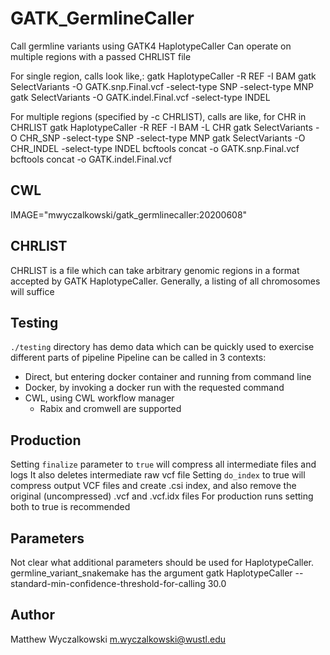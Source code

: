 # GATK_GermlineCaller

Call germline variants using GATK4 HaplotypeCaller
Can operate on multiple regions with a passed CHRLIST file

For single region, calls look like,:
  gatk HaplotypeCaller -R REF -I BAM 
  gatk SelectVariants -O GATK.snp.Final.vcf -select-type SNP -select-type MNP 
  gatk SelectVariants -O GATK.indel.Final.vcf -select-type INDEL

For multiple regions (specified by -c CHRLIST), calls are like,
  for CHR in CHRLIST
    gatk HaplotypeCaller -R REF -I BAM -L CHR
    gatk SelectVariants -O CHR_SNP -select-type SNP -select-type MNP 
    gatk SelectVariants -O CHR_INDEL -select-type INDEL
  bcftools concat -o GATK.snp.Final.vcf
  bcftools concat -o GATK.indel.Final.vcf

## CWL 

IMAGE="mwyczalkowski/gatk_germlinecaller:20200608"

## CHRLIST

CHRLIST is a file which can take arbitrary genomic regions in a format accepted by GATK HaplotypeCaller.
Generally, a listing of all chromosomes will suffice

## Testing

`./testing` directory has demo data which can be quickly used to exercise different parts of pipeline
Pipeline can be called in 3 contexts:
* Direct, but entering docker container and running from command line 
* Docker, by invoking a docker run with the requested command
* CWL, using CWL workflow manager
  * Rabix and cromwell are supported

## Production

Setting `finalize` parameter to `true` will compress all intermediate files and logs
It also deletes intermediate raw vcf file
Setting `do_index` to true will compress output VCF files and create .csi index,
  and also remove the original (uncompressed) .vcf and .vcf.idx files
For production runs setting both to true is recommended

## Parameters

Not clear what additional parameters should be used for HaplotypeCaller.
germline_variant_snakemake has the argument 
    gatk HaplotypeCaller --standard-min-confidence-threshold-for-calling 30.0

## Author

Matthew Wyczalkowski <m.wyczalkowski@wustl.edu>

